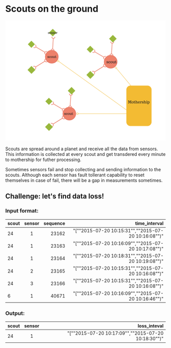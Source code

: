 # Scouts on the ground

![Image of Mothership](https://github.com/Svetixbot/scouts-on-the-ground/blob/master/mothership.png)

Scouts are spread around a planet and receive all the data from sensors. This information is collected at every scout and get transdered every minute to mothership for futher processing. 

Sometimes sensors fail and stop collecting and sending information to the scouts. Although each sensor has fault tollerant capability to reset themselves in case of fail, there will be a gap in measurements sometimes. 


## Challenge: let's find data loss!

### Input format: 

| scout| sensor | sequence | time_interval                                       |
|----- |:----:| --------:| ---------------------------------------------------:|
| 24   | 1    | 23162    | "[""2015-07-20 10:15:31"",""2015-07-20 10:16:08"")" |
|24|1|23163|"[""2015-07-20 10:16:09"",""2015-07-20 10:17:08"")"|
|24|1|23164|"[""2015-07-20 10:18:31"",""2015-07-20 10:19:08"")"|
|24|2|23165|"[""2015-07-20 10:15:31"",""2015-07-20 10:16:08"")"|
|24|3|23166|"[""2015-07-20 10:15:31"",""2015-07-20 10:16:08"")"|
|6|1|40671|"[""2015-07-20 10:16:09"",""2015-07-20 10:16:46"")"|


### Output: 
| scout | sensor | loss_inteval |
|----- |:----:| --------:|
| 24 | 1 | "[""2015-07-20 10:17:09"",""2015-07-20 10:18:30"")"
